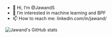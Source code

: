 - 👋 Hi, I’m @JawandS
- 👀 I’m interested in machine learning and BPF
- 📫 How to reach me: linkedin.com/in/jawand/

![Jawand's GitHub stats](https://github-readme-stats.vercel.app/api?username=JawandS&show_icons=true&theme=radical)

<!---
JawandS/JawandS is a ✨ special ✨ repository because its `README.md` (this file) appears on your GitHub profile.
You can click the Preview link to take a look at your changes.
--->
